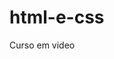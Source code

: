 # html-e-css
 Curso em video

 <a href="https://salvadorcamiege.github.io/html-e-css/exercicios/ex001/index.html">
